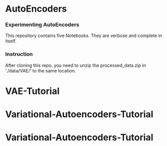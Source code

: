 # AutoEncoders

### Experimenting AutoEncoders

This repository contains five Notebooks. They are verbose and complete in itself. 

### Instruction

After cloning this repo, you need to unzip the processed_data.zip in './data/VAE/' to the same location.
# VAE-Tutorial
# Variational-Autoencoders-Tutorial
# Variational-Autoencoders-Tutorial
